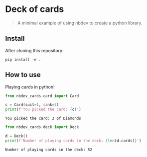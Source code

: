 # Deck of cards
> A minimal example of using nbdev to create a python library.


## Install

After cloning this repository:

`pip install -e .`

## How to use

Playing cards in python!

```python
from nbdev_cards.card import Card

c = Card(suit=1, rank=3)
print(f'You picked the card: {c}')
```

    You picked the card: 3 of Diamonds


```python
from nbdev_cards.deck import Deck

d = Deck()
print(f'Number of playing cards in the deck: {len(d.cards)}')
```

    Number of playing cards in the deck: 52

